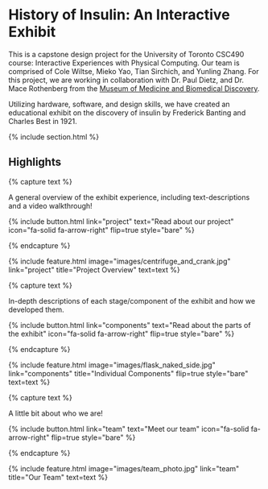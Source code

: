 ---
---

# History of Insulin: An Interactive Exhibit 

This is a capstone design project for the University of Toronto CSC490 course: Interactive Experiences with Physical Computing. Our team is comprised of Cole Wiltse, Mieko Yao, Tian Sirchich, and Yunling Zhang. For this project, we are working in collaboration with Dr. Paul Dietz, and Dr. Mace Rothenberg from the [Museum of Medicine and Biomedical Discovery](https://mmbd.org/).

Utilizing hardware, software, and design skills, we have created an educational exhibit on the discovery of insulin by Frederick Banting and Charles Best in 1921. 

{% include section.html %}

## Highlights

{% capture text %}

A general overview of the exhibit experience, including text-descriptions and a video walkthrough!

{%
  include button.html
  link="project"
  text="Read about our project"
  icon="fa-solid fa-arrow-right"
  flip=true
  style="bare"
%}

{% endcapture %}

{%
  include feature.html
  image="images/centrifuge_and_crank.jpg"
  link="project"
  title="Project Overview"
  text=text
%}

{% capture text %}

In-depth descriptions of each stage/component of the exhibit and how we developed them.

{%
  include button.html
  link="components"
  text="Read about the parts of the exhibit"
  icon="fa-solid fa-arrow-right"
  flip=true
  style="bare"
%}

{% endcapture %}

{%
  include feature.html
  image="images/flask_naked_side.jpg"
  link="components"
  title="Individual Components"
  flip=true
  style="bare"
  text=text
%}

{% capture text %}

A little bit about who we are!

{%
  include button.html
  link="team"
  text="Meet our team"
  icon="fa-solid fa-arrow-right"
  flip=true
  style="bare"
%}

{% endcapture %}

{%
  include feature.html
  image="images/team_photo.jpg"
  link="team"
  title="Our Team"
  text=text
%}

